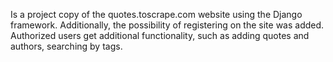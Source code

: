 Is a project copy of the quotes.toscrape.com website using the Django framework. Additionally, the possibility of registering on the site was added. Authorized users get additional functionality, such as adding quotes and authors, searching by tags.
